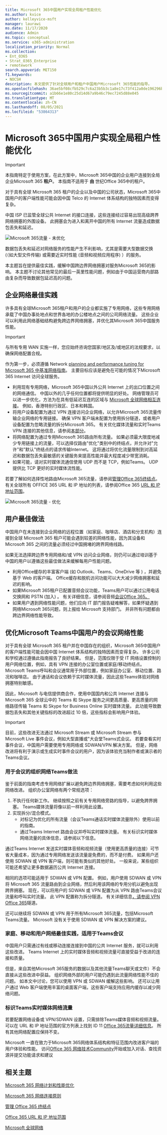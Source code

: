 ```yaml
---
title: Microsoft 365中国用户实现全局租户性能优化
ms.author: kvice
author: kelleyvice-msft
manager: laurawi
ms.date: 11/17/2020
audience: Admin
ms.topic: conceptual
ms.service: o365-administration
localization_priority: Normal
ms.collection:
- Ent_O365
- Strat_O365_Enterprise
- remotework
search.appverid: MET150
f1.keywords:
- NOCSH
description: 本文提供了针对全球用户和租户中国用户Microsoft 365性能的指导。
ms.openlocfilehash: 36ae5bf08cfb529c7c6a23b5b3c1a8e17c73f412a0de196296b14226d5ec88a8
ms.sourcegitcommit: a1b66e1e80c25d14d67a9b46c79ec7245d88e045
ms.translationtype: MT
ms.contentlocale: zh-CN
ms.lasthandoff: 08/05/2021
ms.locfileid: "53864313"
---
```

# <a name="microsoft-365-global-tenant-performance-optimization-for-china-users"></a>Microsoft 365中国用户实现全局租户性能优化

> [!IMPORTANT]
> 本指南特定于使用方案，在此方案中，Microsoft 365中国的企业用户连接到全局企业Microsoft 365 **租户**。 本指南不适用于 **由** 世纪Office 365中的租户。

对于具有全球 Microsoft 365 租户的企业以及中国的公司状态，Microsoft 365中国用户的客户端性能可能会因中国 Telco 的 Internet 体系结构的独特因素而变得复杂。

中国 ISP 已监管全球公共 Internet 的接口连接，这些连接经过容易出现高级跨界网络拥塞的外围设备。 此拥塞会为进入和离开中国的所有 Internet 流量造成数据包丢失和延迟。

![Microsoft 365流量 - 未优化](../media/O365-networking/China-O365-unoptimized.png)

数据包丢失和延迟对网络服务的性能产生不利影响，尤其是需要大型数据交换 (（如大型文件传输) 或需要近实时性能 (音频和视频应用程序) ）的服务。

本主题旨在提供最佳实践，缓解中国跨边界网络拥塞对服务Microsoft 365的影响。 本主题不讨论其他常见的最后一英里性能问题，例如由于中国运营商内部路由复杂而导致数据包延迟高的问题。

## <a name="corporate-network-best-practices"></a>企业网络最佳实践

许多具有全球Microsoft 365租户和用户的企业都实施了专用网络，这些专用网络承载了中国办事处地点和世界各地的办公楼地点之间的公司网络流量。 这些企业可以利用此网络基础结构避免跨边界网络拥塞，并优化其Microsoft 365中国服务性能。

> [!IMPORTANT]
> 与所有专用 WAN 实施一样，您应始终咨询您国家/地区及/或地区的法规要求，以确保网络配置合规。

作为第一步，必须遵循 Network [planning and performance tuning for Microsoft 365 中基准网络指南](./network-planning-and-performance.md)。 主要目标应该是避免在可能的情况下Microsoft 365 Internet 访问全球服务。

- 利用现有专用网络，Microsoft 365中国以外公共 Internet 上的出口位置之间的网络通信。 中国以外的几乎任何位置都将提供明显的好处。 网络管理员可以进一步优化，方法为在具有低延迟互连的区域与 [Microsoft 全球网络相互连接](/azure/networking/microsoft-global-network)。 例如，香港特别行政区、日本和韩国。
- 将用户设备配置为通过 VPN 连接访问企业网络，以允许Microsoft 365流量传输企业网络的专用链接。 确保 VPN 客户端未配置为使用拆分隧道，或者用户设备配置为忽略流量的拆分Microsoft 365。 有关优化媒体流量和实时Teams VPN 连接的其他信息，请参阅[本部分](#optimizing-microsoft-teams-meetings-network-performance-for-users-in-china)。
- 将网络配置为通过专用Microsoft 365路由所有流量。 如果必须最大限度地减少专用链接上的流量，可以选择仅路由"优化"类别中的终结点，并允许对"允许"和"默认"终结点的请求传输Internet。  这将通过将优化流量限制到对高延迟和数据包丢失最敏感的关键服务来提高性能并最大程度减少带宽消耗。
- 如果可能，请对实时媒体流通信使用 UDP 而不是 TCP，例如Teams。 UDP 提供比 TCP 更好的实时媒体流性能。

若要了解如何选择性地路由Microsoft 365流量，请参阅[管理Office 365终结点](managing-office-365-endpoints.md)。 有关全球所有 OFFICE 365 URL 和 IP 地址的列表，请参阅Office 365 [URL 和 IP 地址范围](urls-and-ip-address-ranges.md)。

![Microsoft 365流量 - 优化](../media/O365-networking/China-O365-optimized.png)

## <a name="user-best-practices"></a>用户最佳做法

中国用户在未连接到企业网络的远程位置（如家庭、咖啡店、酒店和分支机构）连接到全球 Microsoft 365 租户可能会遇到较差的网络性能，因为其设备和 Microsoft 365 之间的流量必须经过中国拥堵的跨界网络线路。

如果无法选择跨边界专用网络和/或 VPN 访问企业网络，则仍可以通过培训基于中国的用户以遵循这些最佳做法来缓解每用户性能问题。

- 利用Office缓存的丰富客户端 (如 Outlook、Teams、OneDrive 等 ) ，并避免基于 Web 的客户端。 Office缓存和脱机访问功能可以大大减少网络拥塞和延迟的影响。
- 如果Microsoft 365租户已配置音频会议功能，Teams用户可以通过公用电话交换网和 PSTN (加入) 。 有关详细信息，请参阅音频[会议Office 365。](/microsoftteams/audio-conferencing-in-office-365)
- 如果用户遇到网络性能问题，他们应向 IT 部门报告疑难解答，如果怀疑遇到网络Microsoft 365问题，则上报给 Microsoft 支持部门。 并非所有问题都由跨边界网络性能导致。

## <a name="optimizing-microsoft-teams-meetings-network-performance-for-users-in-china"></a>优化Microsoft Teams中国用户的会议网络性能

对于具有全球 Microsoft 365 租户并在中国存在的组织，Microsoft 365中国用户的客户端性能可能会因中国 Internet 体系结构的独特因素而变得复杂。 许多公司和学校通过遵循此指南报告了良好结果。 但是，范围仅限于受 IT 网络设置控制的用户网络位置，例如，具有 VPN 连接的办公室位置或家庭/移动终结点。 Microsoft Teams呼叫和会议通常用于外部位置，例如家庭办公室、移动位置、路况和咖啡店。 由于通话和会议依赖于实时媒体流量，因此这些Teams体验对网络拥塞特别敏感。

因此，Microsoft 与电信提供商合作，使用中国国内和公共 Internet 连接与 Microsoft 365 全球云中的 Teams 和 Skype 服务之间更高质量、更高质量的网络路径传输 Teams 和 Skype for Business Online 实时媒体流量。 此功能导致数据包丢失和其他关键指标的改进超过 10 倍，这些指标会影响用户体验。

>[!IMPORTANT]
>目前，这些改进无法通过 Microsoft Stream 或 Microsoft Stream 参与 Microsoft Live 事件会议，例如大型直播或"大会堂Teams式会议。 若要查看实时事件会议，中国用户需要使用专用网络或 SDWAN/VPN 解决方案。 但是，网络改进将有利于演示或生成实时事件会议的用户，因为该体验充当制作者或演示者的Teams会议。

### <a name="organization-network-best-practices-for-teams-meetings"></a>用于会议的组织网络Teams做法

鉴于前面的指南考虑专用网络扩展以避免跨边界网络拥塞，需要考虑如何利用这些网络改进。 组织办公室网络有两个常规选项：

1. 不执行任何新工作。 继续按照之前有关专用网络旁路的指导，以避免跨界拥塞。 Teams媒体流量将像以前一样利用此设置。
2. 实现拆分/混合模式。
   - 对标记为优化的所有流量（会议Teams通话实时媒体流量除外）使用以前的指南。
   - 通过Teams Internet 路由会议并呼叫实时媒体流量。 有关标识实时媒体网络流量的具体信息，请参阅以下信息。

通过Teams Internet 发送实时媒体音频和视频流量（使用更高质量的连接）可节省大量成本，因为通过专用网络发送该流量是免费的，而不是付费。 如果用户还使用 SDWAN 或 VPN 客户端，则可能有类似的其他好处。 一般来说，某些组织可能还希望让更多数据遍历公共 Internet 连接。

相同的选项可能适用于 SDWAN 或 VPN 配置。 例如，用户使用 SDWAN 或 VPN 将 Microsoft 365 流量路由到企业网络，然后利用该网络的专用分机以避免出现跨界拥塞。 现在，可以将用户的 SDWAN 或 VPN 配置为从 VPN 路由Teams会议流量和呼叫实时流量。 此 VPN 配置称为拆分隧道。 有关详细信息[，请参阅 VPN Office 365](/microsoft-365/enterprise/microsoft-365-vpn-implement-split-tunnel)隧道。

还可以继续将 SDWAN 或 VPN 用于所有Microsoft 365流量，包括Microsoft Teams流量。 Microsoft 没有关于使用 SDWAN 或 VPN 解决方案的建议。

### <a name="home-mobile-and-user-network-best-practices-for-teams-meetings"></a>家庭、移动和用户网络最佳实践，适用于Teams会议

中国用户只需通过有线或移动连接连接到中国的公共 Internet 服务，就可以利用这些改进。 Teams Internet 上的实时媒体音频和视频流量可直接受益于改进的连接和质量。

但是，来自其他Microsoft 365服务的数据以及其他流量Teams聊天或文件）不会直接从这些改进中获益。 组织网络外部的用户可能仍遇到此流量网络性能不佳的问题。 如本文中讨论，您可以使用 VPN 或 SDWAN 缓解这些影响。 还可以让用户通过 Web 客户端使用丰富的桌面客户端，这些客户端支持应用内缓存以减少网络问题。

### <a name="identifying-teams-real-time-media-network-traffic"></a>标识Teams实时媒体网络流量

若要配置网络设备或 VPN/SDWAN 设置，只需排除Teams媒体音频和视频流量。 可以在 URL 和 IP 地址范围的官方列表上找到 ID 11 [Office 365流量详细信息](urls-and-ip-address-ranges.md#skype-for-business-online-and-microsoft-teams)。 所有其他网络配置应保持不变。

Microsoft 一直在致力于Microsoft 365网络体系结构和特征范围内改进客户端的用户体验和性能。 访问[Office 365 网络技术Community](https://techcommunity.microsoft.com/t5/office-365-networking/bd-p/Office365Networking)开始或加入对话、查找资源并提交功能请求和建议

## <a name="related-topics"></a>相关主题

[Microsoft 365 网络计划和性能优化](./network-planning-and-performance.md)

[Microsoft 365 网络连接原则](microsoft-365-network-connectivity-principles.md)

[管理 Office 365 终结点](managing-office-365-endpoints.md)

[Office 365 URL 和 IP 地址范围](urls-and-ip-address-ranges.md)

[Microsoft 全球网络](/azure/networking/microsoft-global-network)
